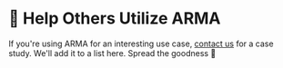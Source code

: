# 🏁 Help Others Utilize ARMA

If you're using ARMA for an interesting use case, [contact us](mailto:daniel@soaresmartins.com) for a case study. We'll add it to a list here. Spread the goodness 🎉

